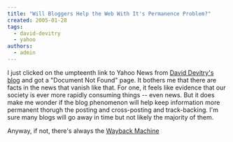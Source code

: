 ```yaml
---
title: "Will Bloggers Help the Web With It's Permanence Problem?"
created: 2005-01-28
tags: 
  - david-devitry
  - yahoo
authors: 
  - admin
---
```


I just clicked on the umpteenth link to Yahoo News from [David Devitry's blog](http://www.devitry.com/) and got a "Document Not Found" page. It bothers me that there are facts in the news that vanish like that. For one, it feels like evidence that our society is ever more rapidly consuming things -- even news. But it does make me wonder if the blog phenomenon will help keep information more permanent thorugh the posting and cross-posting and track-backing. I'm sure many blogs will go away in time but not likely the majority of them.

Anyway, if not, there's always the [Wayback Machine](http://www.archive.org/)
